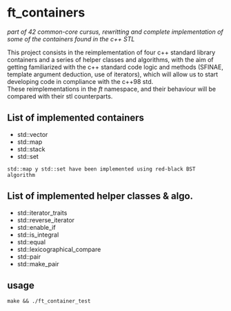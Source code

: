 # ft_containers

_part of 42 common-core cursus, rewritting and complete implementation of some of the containers found in the c++ STL_  


This project consists in the reimplementation of four c++ standard library containers and a series
of helper classes and algorithms, with the aim of getting familiarized with the c++ standard
code logic and methods (SFINAE, template argument deduction, use of iterators), which will
allow us to start developing code in compliance with the c++98 std.  
These reimplementations in the *ft* namespace, and their behaviour will be compared with their stl counterparts.

## List of implemented containers
* std::vector
* std::map
* std::stack
* std::set

```
std::map y std::set have been implemented using red-black BST algorithm
```
## List of implemented helper classes & algo.
* std::iterator_traits
* std::reverse_iterator
* std::enable_if
* std::is_integral
* std::equal
* std::lexicographical_compare
* std::pair
* std::make_pair

## usage
```
make && ./ft_container_test
```
